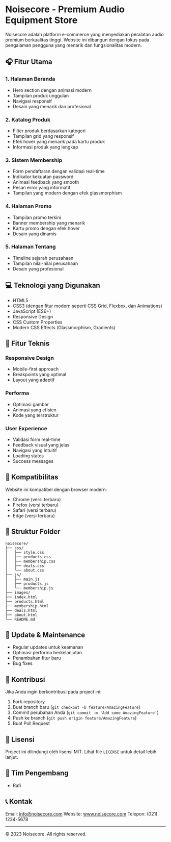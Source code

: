 # Noisecore - Premium Audio Equipment Store

Noisecore adalah platform e-commerce yang menyediakan peralatan audio premium berkualitas tinggi. Website ini dibangun dengan fokus pada pengalaman pengguna yang menarik dan fungsionalitas modern.

## 🎧 Fitur Utama

### 1. Halaman Beranda
- Hero section dengan animasi modern
- Tampilan produk unggulan
- Navigasi responsif
- Desain yang menarik dan profesional

### 2. Katalog Produk
- Filter produk berdasarkan kategori
- Tampilan grid yang responsif
- Efek hover yang menarik pada kartu produk
- Informasi produk yang lengkap

### 3. Sistem Membership
- Form pendaftaran dengan validasi real-time
- Indikator kekuatan password
- Animasi feedback yang smooth
- Pesan error yang informatif
- Tampilan yang modern dengan efek glassmorphism

### 4. Halaman Promo
- Tampilan promo terkini
- Banner membership yang menarik
- Kartu promo dengan efek hover
- Desain yang dinamis

### 5. Halaman Tentang
- Timeline sejarah perusahaan
- Tampilan nilai-nilai perusahaan
- Desain yang profesional

## 💻 Teknologi yang Digunakan

- HTML5
- CSS3 (dengan fitur modern seperti CSS Grid, Flexbox, dan Animations)
- JavaScript (ES6+)
- Responsive Design
- CSS Custom Properties
- Modern CSS Effects (Glassmorphism, Gradients)

## 🚀 Fitur Teknis

### Responsive Design
- Mobile-first approach
- Breakpoints yang optimal
- Layout yang adaptif

### Performa
- Optimasi gambar
- Animasi yang efisien
- Kode yang terstruktur

### User Experience
- Validasi form real-time
- Feedback visual yang jelas
- Navigasi yang intuitif
- Loading states
- Success messages

## 📱 Kompatibilitas

Website ini kompatibel dengan browser modern:
- Chrome (versi terbaru)
- Firefox (versi terbaru)
- Safari (versi terbaru)
- Edge (versi terbaru)



## 📂 Struktur Folder

```
noisecore/
├── css/
│   ├── style.css
│   ├── products.css
│   ├── membership.css
│   ├── deals.css
│   └── about.css
├── js/
│   ├── main.js
│   ├── products.js
│   └── membership.js
├── images/
├── index.html
├── products.html
├── membership.html
├── deals.html
├── about.html
└── README.md
```

## 🔄 Update & Maintenance

- Regular updates untuk keamanan
- Optimasi performa berkelanjutan
- Penambahan fitur baru
- Bug fixes

## 📝 Kontribusi

Jika Anda ingin berkontribusi pada project ini:

1. Fork repository
2. Buat branch baru (`git checkout -b feature/AmazingFeature`)
3. Commit perubahan Anda (`git commit -m 'Add some AmazingFeature'`)
4. Push ke branch (`git push origin feature/AmazingFeature`)
5. Buat Pull Request

## 📄 Lisensi

Project ini dilindungi oleh lisensi MIT. Lihat file `LICENSE` untuk detail lebih lanjut.

## 👥 Tim Pengembang

- Rafi

## 📞 Kontak

Email: info@noisecore.com
Website: www.noisecore.com
Telepon: (021) 1234-5678

---

&copy; 2023 Noisecore. All rights reserved.